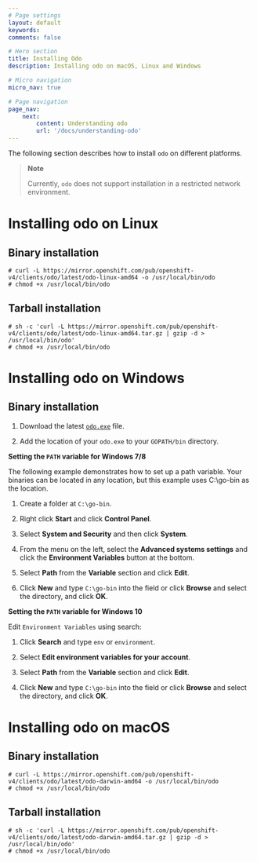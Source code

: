 ```yaml
---
# Page settings
layout: default
keywords:
comments: false

# Hero section
title: Installing Odo
description: Installing odo on macOS, Linux and Windows

# Micro navigation
micro_nav: true

# Page navigation
page_nav:
    next:
        content: Understanding odo
        url: '/docs/understanding-odo'
---
```

The following section describes how to install `odo` on different
platforms.

> **Note**
> 
> Currently, `odo` does not support installation in a restricted network
> environment.

# Installing odo on Linux

## Binary installation

    # curl -L https://mirror.openshift.com/pub/openshift-v4/clients/odo/latest/odo-linux-amd64 -o /usr/local/bin/odo
    # chmod +x /usr/local/bin/odo

## Tarball installation

    # sh -c 'curl -L https://mirror.openshift.com/pub/openshift-v4/clients/odo/latest/odo-linux-amd64.tar.gz | gzip -d > /usr/local/bin/odo'
    # chmod +x /usr/local/bin/odo

# Installing odo on Windows

## Binary installation

1.  Download the latest
    [`odo.exe`](https://mirror.openshift.com/pub/openshift-v4/clients/odo/latest/odo-windows-amd64.exe)
    file.

2.  Add the location of your `odo.exe` to your `GOPATH/bin` directory.

**Setting the `PATH` variable for Windows 7/8**

The following example demonstrates how to set up a path variable. Your
binaries can be located in any location, but this example uses
C:\\go-bin as the location.

1.  Create a folder at `C:\go-bin`.

2.  Right click **Start** and click **Control Panel**.

3.  Select **System and Security** and then click **System**.

4.  From the menu on the left, select the **Advanced systems settings**
    and click the **Environment Variables** button at the bottom.

5.  Select **Path** from the **Variable** section and click **Edit**.

6.  Click **New** and type `C:\go-bin` into the field or click
    **Browse** and select the directory, and click **OK**.

**Setting the `PATH` variable for Windows 10**

Edit `Environment Variables` using search:

1.  Click **Search** and type `env` or `environment`.

2.  Select **Edit environment variables for your account**.

3.  Select **Path** from the **Variable** section and click **Edit**.

4.  Click **New** and type `C:\go-bin` into the field or click
    **Browse** and select the directory, and click
    **OK**.

# Installing odo on macOS

## Binary installation

    # curl -L https://mirror.openshift.com/pub/openshift-v4/clients/odo/latest/odo-darwin-amd64 -o /usr/local/bin/odo
    # chmod +x /usr/local/bin/odo

## Tarball installation

    # sh -c 'curl -L https://mirror.openshift.com/pub/openshift-v4/clients/odo/latest/odo-darwin-amd64.tar.gz | gzip -d > /usr/local/bin/odo'
    # chmod +x /usr/local/bin/odo
